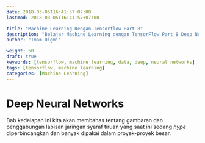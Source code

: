 ```yaml
---
date: 2018-03-05T16:41:57+07:00
lastmod: 2018-03-05T16:41:57+07:00

title: "Machine Learning Dengan Tensorflow Part 8"
description: "Belajar Machine Learning dengan TensorFlow Part 8 Deep Neural Networks"
author: "Imam Digmi"

weight: 50
draft: true
keywords: [tensorflow, machine learning, data, deep, neural networks]
tags: [tensorflow, machine learning]
categories: [Machine Learning]
---
```


# Deep Neural Networks
Bab kedelapan ini kita akan membahas tentang gambaran dan penggabungan lapisan jaringan syaraf tiruan yang saat ini sedang _hype_ diperbincangkan dan banyak dipakai dalam proyek-proyek besar.